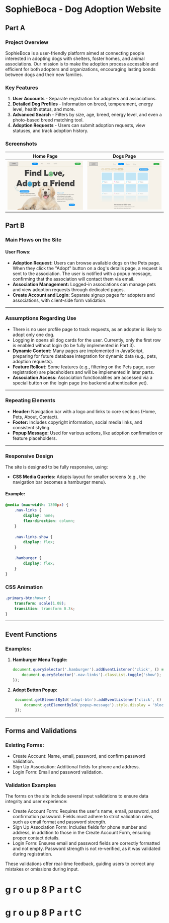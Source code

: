 # SophieBoca - Dog Adoption Website

## Part A

### Project Overview
SophieBoca is a user-friendly platform aimed at connecting people interested in adopting dogs with shelters, foster homes, and animal associations. Our mission is to make the adoption process accessible and efficient for both adopters and organizations, encouraging lasting bonds between dogs and their new families.

### Key Features
1. **User Accounts** - Separate registration for adopters and associations.
2. **Detailed Dog Profiles** - Information on breed, temperament, energy level, health status, and more.
3. **Advanced Search** - Filters by size, age, breed, energy level, and even a photo-based breed matching tool.
4. **Adoption Requests** - Users can submit adoption requests, view statuses, and track adoption history.

### Screenshots

| **Home Page** | **Dogs Page** |
| --- | --- |
| ![Home Page](static/media/screenshots/HomePage.png) | ![Dogs Page](static/media/screenshots/DogsPage.png) |

## Part B

### Main Flows on the Site

#### User Flows:

- **Adoption Request:** Users can browse available dogs on the Pets page. When they click the "Adopt" button on a dog's details page, a request is sent to the association. The user is notified with a popup message, confirming that the association will contact them via email.
- **Association Management:** Logged-in associations can manage pets and view adoption requests through dedicated pages.
- **Create Account and Login:** Separate signup pages for adopters and associations, with client-side form validation.

---

### Assumptions Regarding Use

- There is no user profile page to track requests, as an adopter is likely to adopt only one dog.
- Logging in opens all dog cards for the user. Currently, only the first row is enabled without login (to be fully implemented in Part 3).
- **Dynamic Content:** Many pages are implemented in JavaScript, preparing for future database integration for dynamic data (e.g., pets, adoption requests).
- **Feature Rollout:** Some features (e.g., filtering on the Pets page, user registration) are placeholders and will be implemented in later parts.
- **Association Access:** Association functionalities are accessed via a special button on the login page (no backend authentication yet).

---

### Repeating Elements

- **Header:** Navigation bar with a logo and links to core sections (Home, Pets, About, Contact).
- **Footer:** Includes copyright information, social media links, and consistent styling.
- **Popup Message:** Used for various actions, like adoption confirmation or feature placeholders.

---

### Responsive Design

The site is designed to be fully responsive, using:

- **CSS Media Queries:** Adapts layout for smaller screens (e.g., the navigation bar becomes a hamburger menu).

#### Example:

```css
@media (max-width: 1300px) {
    .nav-links {
        display: none;
        flex-direction: column;
    }

    .nav-links.show {
        display: flex;
    }

    .hamburger {
        display: flex;
    }
}
```
### CSS Animation 

```css
.primary-btn:hover {
    transform: scale(1.08);
    transition: transform 0.3s;
}
```
---

## Event Functions

### Examples:

1. **Hamburger Menu Toggle:**

   ```javascript
   document.querySelector('.hamburger').addEventListener('click', () => {
       document.querySelector('.nav-links').classList.toggle('show');
   });
   ```
2. **Adopt Button Popup:**
   ```javascript
    document.getElementById('adopt-btn').addEventListener('click', () => {
        document.getElementById('popup-message').style.display = 'block';
    });
   ```
---

## Forms and Validations

### Existing Forms:

- Create Account: Name, email, password, and confirm password validation.
- Sign Up Association: Additional fields for phone and address.
- Login Form: Email and password validation.

### Validation Examples

The forms on the site include several input validations to ensure data integrity and user experience:

- Create Account Form: Requires the user's name, email, password, and confirmation password. Fields must adhere to strict validation rules, such as email format and password strength.
- Sign Up Association Form: Includes fields for phone number and address, in addition to those in the Create Account Form, ensuring proper contact details.
- Login Form: Ensures email and password fields are correctly formatted and not empty. Password strength is not re-verified, as it was validated during registration.

These validations offer real-time feedback, guiding users to correct any mistakes or omissions during input.
#   g r o u p 8 P a r t C 
 
 #   g r o u p 8 P a r t C 
 
 
